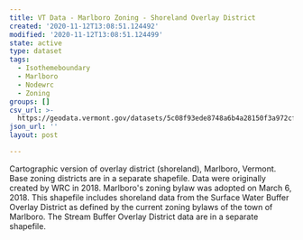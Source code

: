```yaml
---
title: VT Data - Marlboro Zoning - Shoreland Overlay District
created: '2020-11-12T13:08:51.124492'
modified: '2020-11-12T13:08:51.124499'
state: active
type: dataset
tags:
  - Isothemeboundary
  - Marlboro
  - Nodewrc
  - Zoning
groups: []
csv_url: >-
  https://geodata.vermont.gov/datasets/5c08f93ede8748a6b4a28150f3a972cf_0.csv?outSR=%7B%22latestWkid%22%3A3857%2C%22wkid%22%3A102100%7D
json_url: ''
layout: post

---
```

<DIV STYLE="text-align:Left;"><DIV><DIV><P><SPAN>Cartographic version of overlay district (shoreland), Marlboro, Vermont. Base zoning districts are in a separate shapefile. Data were originally created by WRC in 2018. Marlboro's zoning bylaw was adopted on March 6, 2018. This shapefile includes shoreland data from the Surface Water Buffer Overlay District as defined by the current zoning bylaws of the town of Marlboro. The Stream Buffer Overlay District data are in a separate shapefile.</SPAN></P></DIV></DIV></DIV>
